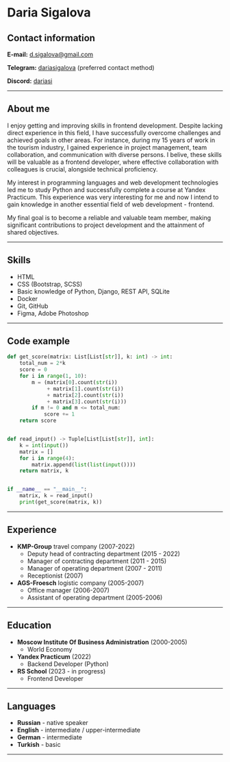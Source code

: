 # Daria Sigalova
## Contact information

**E-mail:** d.sigalova@gmail.com

**Telegram:** [dariasigalova](https://t.me/dariasigalova)  (preferred contact method)

**Discord:** [dariasi](https://discordapp.com/users/834459180676808704/)

---
## About me
I enjoy getting and improving skills in frontend development. Despite lacking direct experience in this field, I have successfully overcome challenges and achieved goals in other areas. For instance, during my 15 years of work in the tourism industry, I gained experience in project management, team collaboration, and communication with diverse persons. I belive, these skills will be valuable as a frontend developer, where effective collaboration with colleagues is crucial, alongside technical proficiency. 

My interest in programming languages and web development technologies led me to study Python and successfully complete a course at Yandex Practicum. This experience was very interesting for me and now I intend to gain knowledge in another essential field of web development - frontend.


My final goal is to become a reliable and valuable team member, making significant contributions to project development and the attainment of shared objectives.


---

## Skills
* HTML
* CSS (Bootstrap, SCSS)
* Basic knowledge of Python, Django, REST API, SQLite
* Docker
* Git, GitHub
* Figma, Adobe Photoshop

---
## Code example

```python
def get_score(matrix: List[List[str]], k: int) -> int:
    total_num = 2*k
    score = 0
    for i in range(1, 10):
        m = (matrix[0].count(str(i))
             + matrix[1].count(str(i))
             + matrix[2].count(str(i))
             + matrix[3].count(str(i)))
        if m != 0 and m <= total_num:
            score += 1
    return score


def read_input() -> Tuple[List[List[str]], int]:
    k = int(input())
    matrix = []
    for i in range(4):
        matrix.append(list(list(input())))
    return matrix, k


if __name__ == "__main__":
    matrix, k = read_input()
    print(get_score(matrix, k))
```
---
## Experience

* **KMP-Group** travel company (2007-2022)
    - Deputy head of contracting department (2015 - 2022)
    - Manager of contracting department (2011 - 2015)
    - Manager of operating department (2007 - 2011)
    - Receptionist (2007)
* **AGS-Froesch** logistic company (2005-2007)
    - Office manager (2006-2007)
    - Assistant of operating department (2005-2006)

---
## Education

* **Moscow Institute Of Business Administration** (2000-2005)
    + World Economy
* **Yandex Practicum** (2022)
    + Backend Developer (Python)
* **RS School** (2023 - in progress)
    + Frontend Developer

---
## Languages

* **Russian** - native speaker
* **English** - intermediate / upper-intermediate
* **German** - intermediate
* **Turkish** - basic

---

